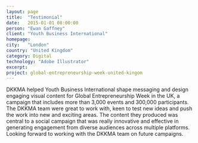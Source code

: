 ```yaml
---
layout: page
title:  "Testimonial"
date:   2015-01-01 08:00:00
person: "Ewan Gaffney"
client: "Youth Business International"
homepage:
city:   "London"
country: "United Kingdom"
category: Digital
technology: "Adobe Illustrator"
excerpt:
project: global-entrepreneurship-week-united-kingom
---
```


DKKMA helped Youth Business International shape messaging and design engaging visual content for Global Entrepreneurship Week in the UK, a campaign that includes more than 3,000 events and 300,000 participants. The DKKMA team were great to work with, keen to test new ideas and push the work into new and exciting areas. The content they produced was central to a social campaign that was really innovative and effective in generating engagement from diverse audiences across multiple platforms. Looking forward to working with the DKKMA team on future campaigns.
